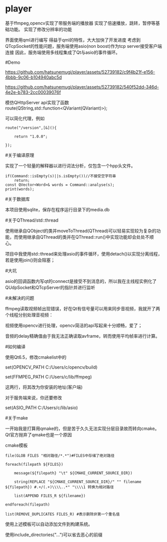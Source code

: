 # player
基于ffmpeg,opencv实现了带服务端的播放器
实现了倍速播放，跳转，暂停等基础功能。
实现了修改分辨率的功能

界面使用qml进行编写
得益于qml的特性，大大加快了开发进度
考虑到QTcpSocket的性能问题，服务端使用asio(non boost)作为tcp server接受客户端连接
因此，服务端使用多线程集成了Qt与asio的事件循环。

#Demo


https://github.com/hatsunemugi/player/assets/52739182/c9f4b21f-e156-4bbb-9c06-b104940abc5d




https://github.com/hatsunemugi/player/assets/52739182/540f52dd-346d-4e2e-b783-2cc00039076f



模仿QHttpServer api实现了函数
route(QString,std::function<QVariant(QVariant)>);

可以简化代理，例如

    route("/version",[&](){

        return "1.0.0";
    
    });

#关于编译原理

实现了一个轻量的解释器以进行词法分析，仅包含一个hpp头文件。

    if(Command::isEmpty(s)||s.isEmpty())//不接受空字符串
        return;
    const QVector<Word>& words = Command::analyse(s);
    print(words);


#关于数据库

本项目使用sqlite，保存在程序运行目录下的media.db

#关于QThread/std::thread

使用继承自QObject的类并moveToThread(QThread)可以轻易实现较为复杂的功能，而使用继承自QThread的类并在QThread::run()中实现功能却会处处不顺心。

项目中我使用std::thread来处理asio的事件循环，使用detach()以实现分离线程，若是使用join()则会阻塞；

#大坑

asio的回调函数内写qt的connect是接受不到消息的，所以我在主线程实例化了QUdpSocket和QTcpServer的指针并进行监听

#未解决的问题

ffmpeg读取视频帧出现错误，好在Qt有信号量可以用来同步音视频，我就开了两个线程分别处理音视频：

视频使用opencv进行处理，opencv简洁的api写起来十分顺畅，爱了；

音频的delay精确值由于我无法正确读取avframe，转而使用平均帧率进行计算。

#如何编译

使用Qt6.5，修改cmakelist中的

set(OPENCV_PATH C:/Users/c/opencv/build)

set(FFMPEG_PATH C:/Users/c/lib/ffmpeg)

这两行，将其改为你安装的地址(客户端)

对于服务端来说，你还要修改

set(ASIO_PATH C:/Users/c/lib/asio)

#关于make

一开始我是打算用qmake的，但是苦于久久无法实现分层目录故而转向cmake。Qt官方抛弃了qmake也是一个原因

cmake模板

    file(GLOB FILES "相对路径/*.*")#FILES中存储了绝对路径

    foreach(filepath ${FILES})

        message(${filepath} "\t" ${CMAKE_CURRENT_SOURCE_DIR})
    
        string(REPLACE "${CMAKE_CURRENT_SOURCE_DIR}/" "" filename ${filepath}) #.+/(.+)\\\\..*" "\\\\1 转换为相对路径
    
        list(APPEND FILES_R ${filename})
    
    endforeach(filepath)

    list(REMOVE_DUPLICATES FILES_R) #表示删除非第一个重名值

使用上述模板可以自动添加文件到构建系统。

使用include_directories("...")可以省去恶心的前缀
